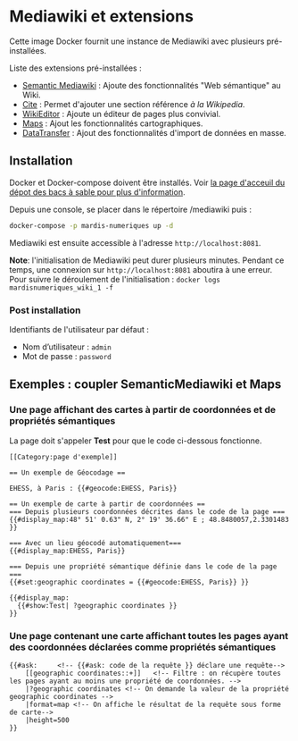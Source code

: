 # Mediawiki et extensions


Cette image Docker fournit une instance de Mediawiki avec plusieurs pré-installées.

Liste des extensions pré-installées : 
* [Semantic Mediawiki](https://www.semantic-mediawiki.org/wiki/Semantic_MediaWiki) : Ajoute des fonctionnalités "Web sémantique" au Wiki.
* [Cite](https://www.mediawiki.org/wiki/Extension:Cite/fr) : Permet d'ajouter une section référence *à la Wikipedia*.
* [WikiEditor](https://www.mediawiki.org/wiki/Extension:WikiEditor) : Ajoute un éditeur de pages plus convivial.
* [Maps](https://www.mediawiki.org/wiki/Extension:Maps/fr) : Ajout les fonctionnalités cartographiques.
* [DataTransfer](https://www.mediawiki.org/wiki/Extension:Data_Transfer) : Ajout des fonctionnalités d'import de données en masse.

## Installation

Docker et Docker-compose doivent être installés. Voir [la page d'acceuil du dépot des bacs à sable pour plus d'information]().

Depuis une console, se placer dans le répertoire /mediawiki puis :
```bash
docker-compose -p mardis-numeriques up -d
```
Mediawiki est ensuite accessible à l'adresse `http://localhost:8081`.

**Note**: l'initialisation de Mediawiki peut durer plusieurs minutes. Pendant ce temps, une connexion sur `http://localhost:8081` aboutira à une erreur. Pour suivre le déroulement de l'initialisation : `docker logs mardisnumeriques_wiki_1 -f`


### Post installation
Identifiants de l'utilisateur par défaut :
* Nom d’utilisateur : `admin`
* Mot de passe : `password`



## Exemples : coupler SemanticMediawiki et Maps

### Une page affichant des cartes à partir de coordonnées et de propriétés sémantiques
La page doit s'appeler **Test** pour que le code ci-dessous fonctionne.
```
[[Category:page d'exemple]]

== Un exemple de Géocodage ==

EHESS, à Paris : {{#geocode:EHESS, Paris}}

== Un exemple de carte à partir de coordonnées ==
=== Depuis plusieurs coordonnées décrites dans le code de la page ===
{{#display_map:48° 51' 0.63" N, 2° 19' 36.66" E ; 48.8480057,2.3301483 }}

=== Avec un lieu géocodé automatiquement===
{{#display_map:EHESS, Paris}}

=== Depuis une propriété sémantique définie dans le code de la page ===
{{#set:geographic coordinates = {{#geocode:EHESS, Paris}} }}

{{#display_map:
  {{#show:Test| ?geographic coordinates }}
}}
```

### Une page contenant une carte affichant toutes les pages ayant des coordonnées déclarées comme propriétés sémantiques
```
{{#ask:		<!-- {{#ask: code de la requête }} déclare une requête-->
	[[geographic coordinates::+]]	<!-- Filtre : on récupère toutes les pages ayant au moins une propriété de coordonnées. -->
	|?geographic coordinates <!-- On demande la valeur de la propriété geographic coordinates -->
	|format=map <!-- On affiche le résultat de la requête sous forme de carte-->
	|height=500
}}
```

